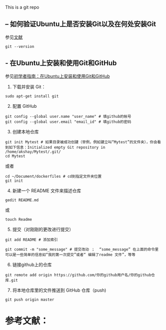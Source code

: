 This is a git repo


## – 如何验证Ubuntu上是否安装Git以及在何处安装Git  
参见[文献][1]  
```
git --version
```
## - 在Ubuntu上安装和使用Git和GitHub  
参见[初学者指南：在Ubuntu上安装和使用Git和GitHub](https://zhuanlan.zhihu.com/p/44181150)  
1. 下载并安装 Git：  
```
sudo apt-get install git
```  
  
2. 配置 GitHub  
```
git config --global user.name "user_name" # 填github的帐号
git config --global user.email "email_id" # 填github的密码
```  
3. 创建本地仓库  
```
git init Mytest # 如果目录被成功创建（举例，例如建立叫“Mytest”的文件夹），你会看到如下信息：Initialized empty Git repository in /home/akshay/Mytest/.git/
cd Mytest
```  
或者

```
cd ~/Document/dockerfiles # cd到指定文件夹位置
git init
```  
4. 新建一个 README 文件来描述仓库
```
gedit README.md
```
或
```
touch Readme
```
5. 提交（对刚刚的更改进行提交）
```
git add README # 添加索引

git commit -m "some_message" # 提交改动 ；  “some_message” 在上面的命令里可以是一些简单的信息如“我的第一次提交”或者“ 编辑了readme 文件”，等等

```  
6. 链接github上的仓库  
```
git remote add origin https://github.com/你的github用户名/你的github仓库.git  
```  
7. 将本地仓库里的文件推送到 GitHub 仓库（push)  
```
git push origin master
```  
# 参考文献：  
[1]: https://ubuntuqa.com/article/7017.html


